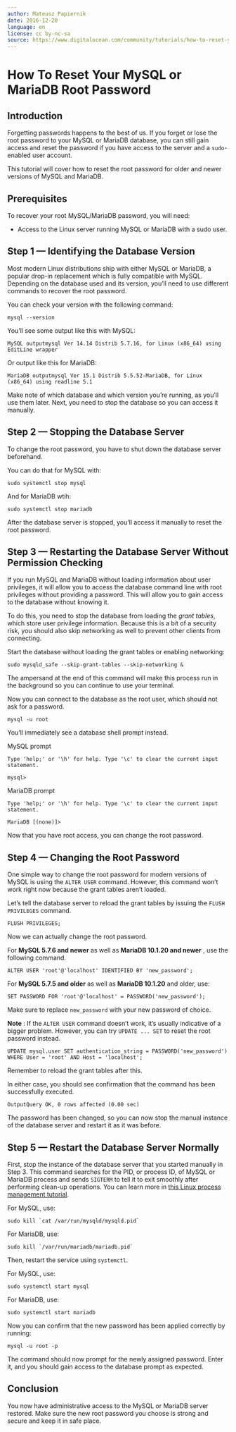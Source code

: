 ```yaml
---
author: Mateusz Papiernik
date: 2016-12-20
language: en
license: cc by-nc-sa
source: https://www.digitalocean.com/community/tutorials/how-to-reset-your-mysql-or-mariadb-root-password
---
```


# How To Reset Your MySQL or MariaDB Root Password

## Introduction

Forgetting passwords happens to the best of us. If you forget or lose the root password to your MySQL or MariaDB database, you can still gain access and reset the password if you have access to the server and a `sudo`-enabled user account.

This tutorial will cover how to reset the root password for older and newer versions of MySQL and MariaDB.

## Prerequisites

To recover your root MySQL/MariaDB password, you will need:

- Access to the Linux server running MySQL or MariaDB with a sudo user.

## Step 1 — Identifying the Database Version

Most modern Linux distributions ship with either MySQL or MariaDB, a popular drop-in replacement which is fully compatible with MySQL. Depending on the database used and its version, you’ll need to use different commands to recover the root password.

You can check your version with the following command:

    mysql --version

You’ll see some output like this with MySQL:

    MySQL outputmysql Ver 14.14 Distrib 5.7.16, for Linux (x86_64) using EditLine wrapper

Or output like this for MariaDB:

    MariaDB outputmysql Ver 15.1 Distrib 5.5.52-MariaDB, for Linux (x86_64) using readline 5.1

Make note of which database and which version you’re running, as you’ll use them later. Next, you need to stop the database so you can access it manually.

## Step 2 — Stopping the Database Server

To change the root password, you have to shut down the database server beforehand.

You can do that for MySQL with:

    sudo systemctl stop mysql

And for MariaDB wtih:

    sudo systemctl stop mariadb

After the database server is stopped, you’ll access it manually to reset the root password.

## Step 3 — Restarting the Database Server Without Permission Checking

If you run MySQL and MariaDB without loading information about user privileges, it will allow you to access the database command line with root privileges without providing a password. This will allow you to gain access to the database without knowing it.

To do this, you need to stop the database from loading the _grant tables_, which store user privilege information. Because this is a bit of a security risk, you should also skip networking as well to prevent other clients from connecting.

Start the database without loading the grant tables or enabling networking:

    sudo mysqld_safe --skip-grant-tables --skip-networking &

The ampersand at the end of this command will make this process run in the background so you can continue to use your terminal.

Now you can connect to the database as the root user, which should not ask for a password.

    mysql -u root

You’ll immediately see a database shell prompt instead.

MySQL prompt

    Type 'help;' or '\h' for help. Type '\c' to clear the current input statement.
    
    mysql>

MariaDB prompt

    Type 'help;' or '\h' for help. Type '\c' to clear the current input statement.
    
    MariaDB [(none)]>

Now that you have root access, you can change the root password.

## Step 4 — Changing the Root Password

One simple way to change the root password for modern versions of MySQL is using the `ALTER USER` command. However, this command won’t work right now because the grant tables aren’t loaded.

Let’s tell the database server to reload the grant tables by issuing the `FLUSH PRIVILEGES` command.

    FLUSH PRIVILEGES;

Now we can actually change the root password.

For **MySQL 5.7.6 and newer** as well as **MariaDB 10.1.20 and newer** , use the following command.

    ALTER USER 'root'@'localhost' IDENTIFIED BY 'new_password';

For **MySQL 5.7.5 and older** as well as **MariaDB 10.1.20** and older, use:

    SET PASSWORD FOR 'root'@'localhost' = PASSWORD('new_password');

Make sure to replace `new_password` with your new password of choice.

**Note** : If the `ALTER USER` command doesn’t work, it’s usually indicative of a bigger problem. However, you can try `UPDATE ... SET` to reset the root password instead.

    UPDATE mysql.user SET authentication_string = PASSWORD('new_password') WHERE User = 'root' AND Host = 'localhost';

Remember to reload the grant tables after this.

In either case, you should see confirmation that the command has been successfully executed.

    OutputQuery OK, 0 rows affected (0.00 sec)

The password has been changed, so you can now stop the manual instance of the database server and restart it as it was before.

## Step 5 — Restart the Database Server Normally

First, stop the instance of the database server that you started manually in Step 3. This command searches for the PID, or process ID, of MySQL or MariaDB process and sends `SIGTERM` to tell it to exit smoothly after performing clean-up operations. You can learn more in [this Linux process management tutorial](how-to-use-ps-kill-and-nice-to-manage-processes-in-linux).

For MySQL, use:

    sudo kill `cat /var/run/mysqld/mysqld.pid`

For MariaDB, use:

    sudo kill `/var/run/mariadb/mariadb.pid`

Then, restart the service using `systemctl`.

For MySQL, use:

    sudo systemctl start mysql

For MariaDB, use:

    sudo systemctl start mariadb

Now you can confirm that the new password has been applied correctly by running:

    mysql -u root -p

The command should now prompt for the newly assigned password. Enter it, and you should gain access to the database prompt as expected.

## Conclusion

You now have administrative access to the MySQL or MariaDB server restored. Make sure the new root password you choose is strong and secure and keep it in safe place.
